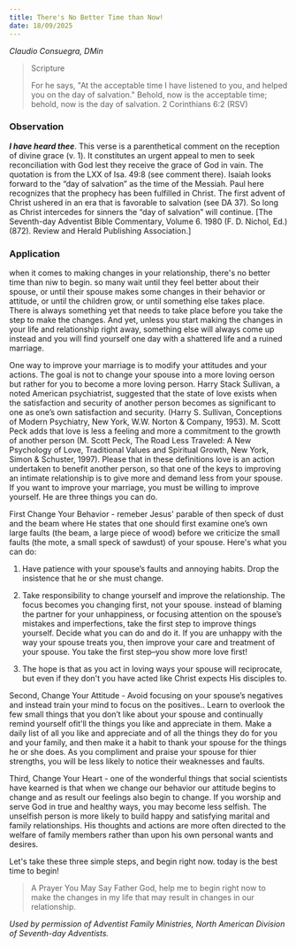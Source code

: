 ```yaml
---
title: There's No Better Time than Now!
date: 18/09/2025
---
```


_Claudio Consuegra, DMin_

> <p>Scripture</p>
> For he says, "At the acceptable time I have listened to you, and helped you on the day of salvation." Behold, now is the acceptable time; behold, now is the day of salvation. 2 Corinthians 6:2 (RSV)

### Observation

_**I have heard thee**_. This verse is a parenthetical comment on the reception of divine grace (v. 1). It constitutes an urgent appeal to men to seek reconciliation with God lest they receive the grace of God in vain. The quotation is from the LXX of Isa. 49:8 (see comment there). Isaiah looks forward to the “day of salvation” as the time of the Messiah. Paul here recognizes that the prophecy has been fulfilled in Christ. The first advent of Christ ushered in an era that is favorable to salvation (see DA 37). So long as Christ intercedes for sinners the “day of salvation” will continue. [The Seventh-day Adventist Bible Commentary, Volume 6. 1980 (F. D. Nichol, Ed.) (872). Review and Herald Publishing Association.]

### Application

when it comes to making changes in your relationship, there's no better time than niw to begin. so many wait until they feel better about their spouse, or until their spouse makes some changes in their behavior or attitude, or until the children grow, or until something else takes place. There is always something yet that needs to take place before you take the step to make the changes. And yet, unless you start making the changes in your life and relationship right away, something else will always come up instead and you will find yourself one day with a shattered life and a ruined marriage.

One way to improve your marriage is to modify your attitudes and your actions. The goal is not to change your spouse into a more loving oerson but rather for you to become a more loving person. Harry Stack Sullivan, a noted American psychiatrist, suggested that the state of love exists when the satisfaction and security of another person becomes as significant to one as one’s own satisfaction and security. (Harry S. Sullivan, Conceptions of Modern Psychiatry, New York, W.W. Norton & Company, 1953). M. Scott Peck adds that love is less a feeling and more a commitment to the growth of another person (M. Scott Peck, The Road Less Traveled: A New Psychology of Love, Traditional Values and Spiritual Growth, New York, Simon & Schuster, 1997). Please that in these definitions love is an action undertaken to benefit another person, so that one of the keys to improving an intimate relationship is to give more and demand less from your spouse. If you want to improve your marriage, you must be willing to improve yourself. He are three things you can do.

First Change Your Behavior - remeber Jesus' parable of then speck of dust and the beam where He states that one should first examine one’s own large faults (the beam, a large piece of wood) before we criticize the small faults (the mote, a small speck of sawdust) of your spouse. Here's what you can do:

1. Have patience with your spouse’s faults and annoying habits. Drop the insistence that he or she must change.

2. Take responsibility to change yourself and improve the relationship. The focus becomes you changing first, not your spouse. instead of blaming the partner for your unhappiness, or focusing attention on the spouse’s mistakes and imperfections, take the first step to improve things yourself. Decide what you can do and do it. If you are unhappy with the way your spouse treats you, then improve your care and treatment of your spouse. You take the first step–you show more love first!

3. The hope is that as you act in loving ways your spouse will reciprocate, but even if they don't you have acted like Christ expects His disciples to.

Second, Change Your Attitude - Avoid focusing on your spouse’s negatives and instead train your mind to focus on the positives.. Learn to overlook the few small things that you don’t like about your spouse and continually remind yourself ofit'll the things you like and appreciate in them. Make a daily list of all you like and appreciate and of all the things they do for you and your family, and then make it a habit to thank your spouse for the things he or she does. As you compliment and praise your spouse for thier strengths, you will be less likely to notice their weaknesses and faults.

Third, Change Your Heart - one of the wonderful things that social scientists have kearned is that when we change our behavior our attitude begins to change and as result our feelings also begin to change. If you worship and serve God in true and healthy ways, you may become less selfish. The unselfish person is more likely to build happy and satisfying marital and family relationships. His thoughts and actions are more often directed to the welfare of family members rather than upon his own personal wants and desires.

Let's take these three simple steps, and begin right now. today is the best time to begin!

> <callout>A Prayer You May Say</callout>
> Father God, help me to begin right now to make the changes in my life that may result in changes in our relationship.

_Used by permission of Adventist Family Ministries, North American Division of Seventh-day Adventists._